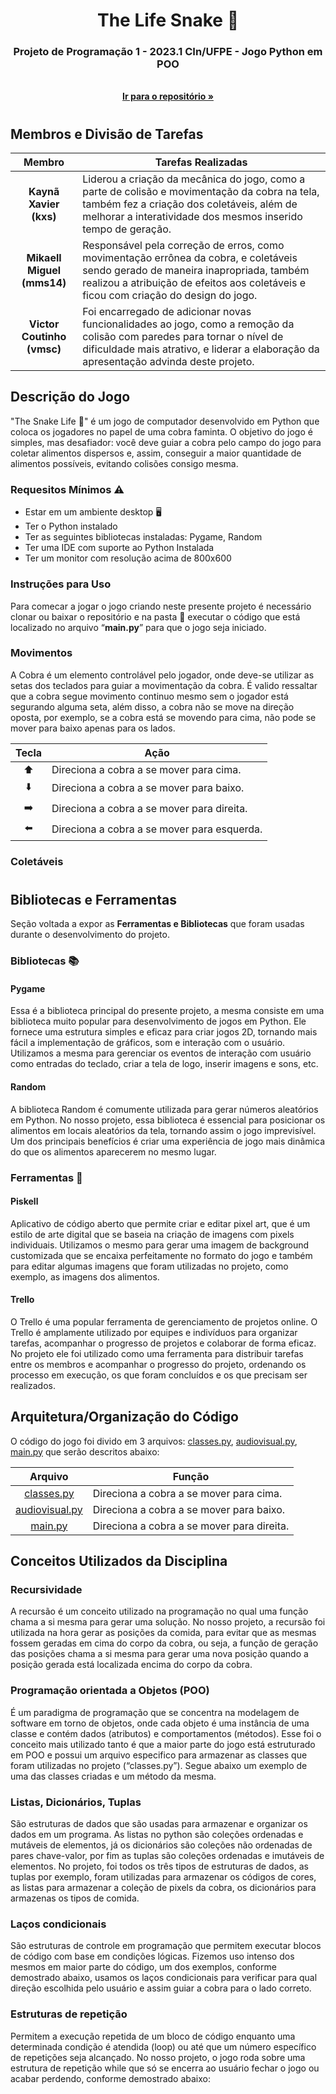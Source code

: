 <h1 align="center">The Life Snake 🐍</h1> 
  <h3 align="center">Projeto de Programação 1 - 2023.1 CIn/UFPE - Jogo Python em POO</h3>

<p align="center">
<br />
  <a href="https://github.com/thelifesnakeS/projeto-p1"><strong>Ir para o repositório »</strong></a>
<br />
</p>

#
## Membros e Divisão de Tarefas
Membro  | Tarefas Realizadas
:--------:| -------------
**Kaynã Xavier (kxs)** | Liderou a criação da mecânica do jogo, como a parte de colisão e movimentação da cobra na tela, também fez a criação dos coletáveis, além de melhorar a interatividade dos mesmos inserido tempo de geração.
**Mikaell Miguel (mms14)** | Responsável pela correção de erros, como movimentação errônea da cobra, e coletáveis sendo gerado de maneira inapropriada, também realizou a atribuição de efeitos aos coletáveis e ficou com criação do design do jogo.
**Victor Coutinho (vmsc)**   | Foi encarregado de adicionar novas funcionalidades ao jogo, como a remoção da colisão com paredes para tornar o nível de dificuldade mais atrativo, e liderar a elaboração da apresentação advinda deste projeto.

## Descrição do Jogo
"The Snake Life 🐍" é um jogo de computador desenvolvido em Python que coloca os jogadores no papel de uma cobra faminta. O objetivo do jogo é simples, mas desafiador: você deve guiar a cobra pelo campo do jogo para coletar alimentos dispersos e, assim, conseguir a maior quantidade de alimentos possíveis, evitando colisões consigo mesma.

### Requesitos Mínimos ⚠️
* Estar em um ambiente desktop 🖥️
* Ter o Python instalado
* Ter as seguintes bibliotecas instaladas: Pygame, Random
* Ter uma IDE com suporte ao Python Instalada
* Ter um monitor com resolução acima de 800x600

### Instruções para Uso 
Para comecar a jogar o jogo criando neste presente projeto é necessário clonar ou baixar o repositório e na pasta 📁 executar o código que está localizado no arquivo “**main.py**” para que o jogo seja iniciado.

### Movimentos
A Cobra é um elemento controlável pelo jogador, onde deve-se utilizar as setas dos teclados para guiar a movimentação da cobra. É valido ressaltar que a cobra segue movimento continuo mesmo sem o jogador está segurando alguma seta, além disso, a cobra não se move na direção oposta, por exemplo, se a cobra está se movendo para cima, não pode se mover para baixo apenas para os lados.

Tecla  | Ação
:--------:| -------------
⬆️|  Direciona a cobra a se mover para cima.
⬇️|  Direciona a cobra a se mover para baixo.
➡️|  Direciona a cobra a se mover para direita.
⬅️|  Direciona a cobra a se mover para esquerda.

### Coletáveis


#
## Bibliotecas e Ferramentas
Seção voltada a expor as **Ferramentas e Bibliotecas** que foram usadas durante o desenvolvimento do projeto.
### Bibliotecas 📚
#### Pygame
Essa é a biblioteca principal do presente projeto, a mesma consiste em uma biblioteca muito popular para desenvolvimento de jogos em Python. Ele fornece uma estrutura simples e eficaz para criar jogos 2D, tornando mais fácil a implementação de gráficos, som e interação com o usuário. Utilizamos a mesma para gerenciar os eventos de interação com usuário como entradas do teclado, criar a tela de logo, inserir imagens e sons, etc.

#### Random 
A biblioteca Random é comumente utilizada para gerar números aleatórios em Python. No nosso projeto, essa biblioteca é essencial para posicionar os alimentos em locais aleatórios da tela, tornando assim o jogo imprevisível. Um dos principais benefícios é criar uma experiência de jogo mais dinâmica do que os alimentos aparecerem no mesmo lugar.

### Ferramentas 🔧
#### Piskell
Aplicativo de código aberto que permite criar e editar pixel art, que é um estilo de arte digital que se baseia na criação de imagens com pixels individuais. Utilizamos o mesmo para gerar uma imagem de background customizada que se encaixa perfeitamente no formato do jogo e também para editar algumas imagens que foram utilizadas no projeto, como exemplo, as imagens dos alimentos.

#### Trello
O Trello é uma popular ferramenta de gerenciamento de projetos online. O Trello é amplamente utilizado por equipes e indivíduos para organizar tarefas, acompanhar o progresso de projetos e colaborar de forma eficaz. No projeto ele foi utilizado como uma ferramenta para distribuir tarefas entre os membros e acompanhar o progresso do projeto, ordenando os processo em execução, os que foram concluídos e os que precisam ser realizados.

## Arquitetura/Organização do Código
O código do jogo foi divido em 3 arquivos:  <a href="https://github.com/thelifesnakeS/projeto-p1/blob/main/classes.py">classes.py</a>, <a href="https://github.com/thelifesnakeS/projeto-p1/blob/main/audiovisual.py">audiovisual.py</a>, <a href="https://github.com/thelifesnakeS/projeto-p1/blob/main/main.py">main.py</a> que serão descritos abaixo:

Arquivo  | Função
:--------:| -------------
 <a href="https://github.com/thelifesnakeS/projeto-p1/blob/main/classes.py">classes.py</a>|  Direciona a cobra a se mover para cima.
<a href="https://github.com/thelifesnakeS/projeto-p1/blob/main/audiovisual.py">audiovisual.py</a>|  Direciona a cobra a se mover para baixo.
<a href="https://github.com/thelifesnakeS/projeto-p1/blob/main/main.py">main.py</a>|  Direciona a cobra a se mover para direita.

## Conceitos Utilizados da Disciplina

### Recursividade
A recursão é um conceito utilizado na programação no qual uma função chama a si mesma para gerar uma solução. No nosso projeto, a recursão foi utilizada na hora gerar as posições da comida, para evitar que as mesmas fossem geradas em cima do corpo da cobra, ou seja, a função de geração das posições chama a si mesma para gerar uma nova posição quando a posição gerada está localizada encima do corpo da cobra.

### Programação orientada a Objetos (POO)
É um paradigma de programação que se concentra na modelagem de software em torno de objetos, onde cada objeto é uma instância de uma classe e contém dados (atributos) e comportamentos (métodos). Esse foi o conceito mais utilizado tanto é que a maior parte do jogo está estruturado em POO e possui um arquivo especifico para armazenar as classes que foram utilizadas no projeto (“classes.py”). Segue abaixo um exemplo de uma das classes criadas e um método da mesma.

### Listas, Dicionários, Tuplas
São estruturas de dados que são usadas para armazenar e organizar os dados em um programa. As listas no python são coleções ordenadas e mutáveis de elementos, já os dicionários são coleções não ordenadas de pares chave-valor, por fim as tuplas são coleções ordenadas e imutáveis de elementos. No projeto, foi todos os três tipos de estruturas de dados, as tuplas por exemplo, foram utilizadas para armazenar os códigos de cores, as listas para armazenar a coleção de pixels da cobra, os dicionários para armazenas os tipos de comida.

### Laços condicionais
São estruturas de controle em programação que permitem executar blocos de código com base em condições lógicas. Fizemos uso intenso dos mesmos em maior parte do código, um dos exemplos, conforme demostrado abaixo, usamos os laços condicionais para verificar para qual direção escolhida pelo usuário e assim guiar a cobra para o lado correto.

### Estruturas de repetição
Permitem a execução repetida de um bloco de código enquanto uma determinada condição é atendida (loop) ou até que um número específico de repetições seja alcançado. No nosso projeto, o jogo roda sobre uma estrutura de repetição while que só se encerra ao usuário fechar o jogo ou acabar perdendo, conforme demostrado abaixo:




